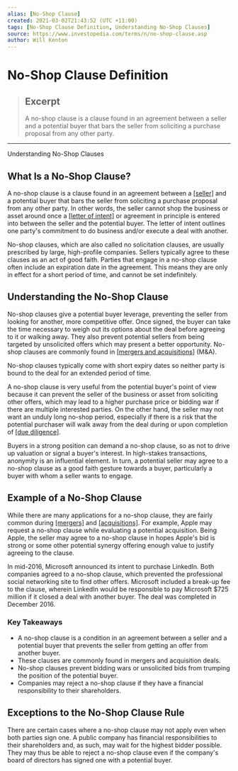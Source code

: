 ```yaml
---
alias: [No-Shop Clause]
created: 2021-03-02T21:43:52 (UTC +11:00)
tags: [No-Shop Clause Definition, Understanding No-Shop Clauses]
source: https://www.investopedia.com/terms/n/no-shop-clause.asp
author: Will Kenton
---
```


# No-Shop Clause Definition

> ## Excerpt
> A no-shop clause is a clause found in an agreement between a seller and a potential buyer that bars the seller from soliciting a purchase proposal from any other party.

---

Understanding No-Shop Clauses
## What Is a No-Shop Clause?

A no-shop clause is a clause found in an agreement between a [[seller]](https://www.investopedia.com/terms/s/seller.asp) and a potential buyer that bars the seller from soliciting a purchase proposal from any other party. In other words, the seller cannot shop the business or asset around once a [[letter of intent]](https://www.investopedia.com/terms/l/letterofintent.asp) or agreement in principle is entered into between the seller and the potential buyer. The letter of intent outlines one party's commitment to do business and/or execute a deal with another.

No-shop clauses, which are also called no solicitation clauses, are usually prescribed by large, high-profile companies. Sellers typically agree to these clauses as an act of good faith. Parties that engage in a no-shop clause often include an expiration date in the agreement. This means they are only in effect for a short period of time, and cannot be set indefinitely.

## Understanding the No-Shop Clause

No-shop clauses give a potential buyer leverage, preventing the seller from looking for another, more competitive offer. Once signed, the buyer can take the time necessary to weigh out its options about the deal before agreeing to it or walking away. They also prevent potential sellers from being targeted by unsolicited offers which may present a better opportunity. No-shop clauses are commonly found in [[mergers and acquisitions]](https://www.investopedia.com/terms/m/mergersandacquisitions.asp) (M&A).

No-shop clauses typically come with short expiry dates so neither party is bound to the deal for an extended period of time.

A no-shop clause is very useful from the potential buyer's point of view because it can prevent the seller of the business or asset from soliciting other offers, which may lead to a higher purchase price or bidding war if there are multiple interested parties. On the other hand, the seller may not want an unduly long no-shop period, especially if there is a risk that the potential purchaser will walk away from the deal during or upon completion of [[due diligence]](https://www.investopedia.com/terms/d/duediligence.asp).

Buyers in a strong position can demand a no-shop clause, so as not to drive up valuation or signal a buyer's interest. In high-stakes transactions, anonymity is an influential element. In turn, a potential seller may agree to a no-shop clause as a good faith gesture towards a buyer, particularly a buyer with whom a seller wants to engage.

## Example of a No-Shop Clause

While there are many applications for a no-shop clause, they are fairly common during [[mergers]](https://www.investopedia.com/terms/m/merger.asp) and [[acquisitions]](https://www.investopedia.com/terms/a/acquisition.asp). For example, Apple may request a no-shop clause while evaluating a potential acquisition. Being Apple, the seller may agree to a no-shop clause in hopes Apple's bid is strong or some other potential synergy offering enough value to justify agreeing to the clause.

In mid-2016, Microsoft announced its intent to purchase LinkedIn. Both companies agreed to a no-shop clause, which prevented the professional social networking site to find other offers. Microsoft included a break-up fee to the clause, wherein LinkedIn would be responsible to pay Microsoft $725 million if it closed a deal with another buyer. The deal was completed in December 2016.

### Key Takeaways

-   A no-shop clause is a condition in an agreement between a seller and a potential buyer that prevents the seller from getting an offer from another buyer.
-   These clauses are commonly found in mergers and acquisition deals.
-   No-shop clauses prevent bidding wars or unsolicited bids from trumping the position of the potential buyer.
-   Companies may reject a no-shop clause if they have a financial responsibility to their shareholders.

## Exceptions to the No-Shop Clause Rule

There are certain cases where a no-shop clause may not apply even when both parties sign one. A public company has financial responsibilities to their shareholders and, as such, may wait for the highest bidder possible. They may thus be able to reject a no-shop clause even if the company's board of directors has signed one with a potential buyer.
